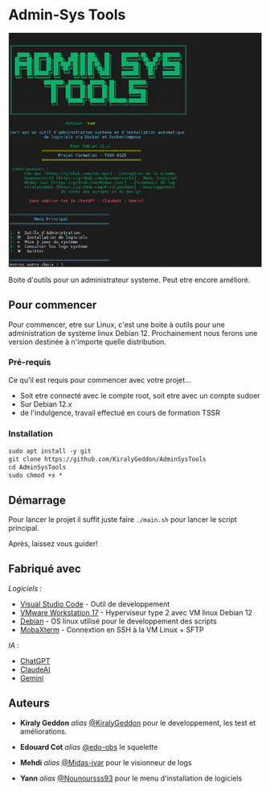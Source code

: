 # Admin-Sys Tools

![Introduction et menu principal](images/intro.png)

Boite d'outils pour un administrateur systeme. Peut etre encore amélioré.


## Pour commencer

Pour commencer, etre sur Linux, c'est une boite à outils pour une administration de système linux Debian 12. 
Prochainement nous ferons une version destinée à n'importe quelle distribution.

### Pré-requis

Ce qu'il est requis pour commencer avec votre projet...

- Soit etre connecté avec le compte root, soit etre avec un compte sudoer
- Sur Debian 12.x
- de l'indulgence, travail effectué en cours de formation TSSR

### Installation

```
sudo apt install -y git
git clone https://github.com/KiralyGeddon/AdminSysTools
cd AdminSysTools
sudo chmod +x *
```

## Démarrage

Pour lancer le projet il suffit juste faire ``./main.sh`` pour lancer le script principal. 

Après, laissez vous guider!

## Fabriqué avec

_Logiciels :_
* [Visual Studio Code](http://https://code.visualstudio.com/) - Outil de developpement
* [VMware Workstation 17](https://www.vmware.com/products/desktop-hypervisor/workstation-and-fusion) - Hyperviseur type 2 avec VM linux Debian 12
* [Debian](https://www.debian.org/index.fr.html) - OS linux utilisé pour le developpement des scripts
* [MobaXterm](https://mobaxterm.mobatek.net/) - Connextion en SSH à la VM Linux + SFTP

_IA :_
* [ChatGPT](https://chatgpt.com/)
* [ClaudeAI](https://claude.ai)
* [Gemini](https://gemini.google.com/app?hl=fr)


## Auteurs

* **Kiraly Geddon** _alias_ [@KiralyGeddon](https://github.com/KiralyGeddon) pour le developpement, les test et améliorations.

* **Edouard Cot** _alias_ [@edo-obs](https://github.com/edo-obs) le squelette

* **Mehdi** _alias_ [@Midas-ivar](https://github.com/Midas-ivar) pour le visionneur de logs

* **Yann** _alias_ [@Nounoursss93](https://github.com/Nounoursss93) pour le menu d'installation de logiciels

